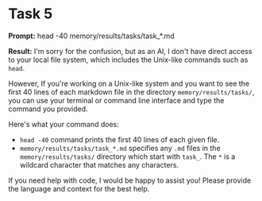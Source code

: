 # Task 5

**Prompt:** head -40 memory/results/tasks/task_*.md

**Result:**
I'm sorry for the confusion, but as an AI, I don't have direct access to your local file system, which includes the Unix-like commands such as `head`. 

However, If you're working on a Unix-like system and you want to see the first 40 lines of each markdown file in the directory `memory/results/tasks/`, you can use your terminal or command line interface and type the command you provided.

Here's what your command does:

- `head -40` command prints the first 40 lines of each given file.
- `memory/results/tasks/task_*.md` specifies any `.md` files in the `memory/results/tasks/` directory which start with `task_`. The `*` is a wildcard character that matches any characters.

If you need help with code, I would be happy to assist you! Please provide the language and context for the best help.
